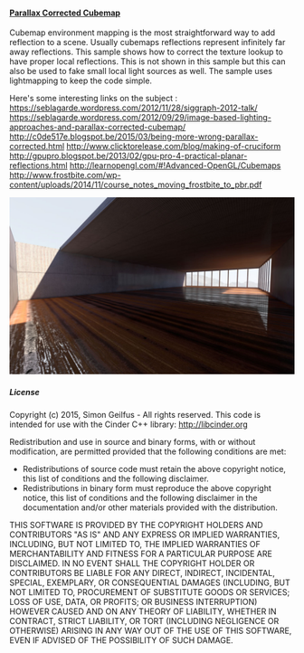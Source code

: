 #### [Parallax Corrected Cubemap](/src/ParallaxCorrectedCubemapApp.cpp)
Cubemap environment mapping is the most straightforward way to add reflection to a scene. Usually cubemaps reflections represent infinitely far away reflections. This sample shows how to correct the texture lookup to have proper local reflections. This is not shown in this sample but this can also be used to fake small local light sources as well. The sample uses lightmapping to keep the code simple.

Here's some interesting links on the subject :
https://seblagarde.wordpress.com/2012/11/28/siggraph-2012-talk/
https://seblagarde.wordpress.com/2012/09/29/image-based-lighting-approaches-and-parallax-corrected-cubemap/
http://c0de517e.blogspot.be/2015/03/being-more-wrong-parallax-corrected.html
http://www.clicktorelease.com/blog/making-of-cruciform
http://gpupro.blogspot.be/2013/02/gpu-pro-4-practical-planar-reflections.html
http://learnopengl.com/#!Advanced-OpenGL/Cubemaps
http://www.frostbite.com/wp-content/uploads/2014/11/course_notes_moving_frostbite_to_pbr.pdf

![Image](../Images/ParallaxCorrectedCubemap.jpg)

##### License
Copyright (c) 2015, Simon Geilfus - All rights reserved.
This code is intended for use with the Cinder C++ library: http://libcinder.org

Redistribution and use in source and binary forms, with or without modification, are permitted provided that
the following conditions are met:

* Redistributions of source code must retain the above copyright notice, this list of conditions and
the following disclaimer.
* Redistributions in binary form must reproduce the above copyright notice, this list of conditions and
the following disclaimer in the documentation and/or other materials provided with the distribution.

THIS SOFTWARE IS PROVIDED BY THE COPYRIGHT HOLDERS AND CONTRIBUTORS "AS IS" AND ANY EXPRESS OR IMPLIED
WARRANTIES, INCLUDING, BUT NOT LIMITED TO, THE IMPLIED WARRANTIES OF MERCHANTABILITY AND FITNESS FOR A
PARTICULAR PURPOSE ARE DISCLAIMED. IN NO EVENT SHALL THE COPYRIGHT HOLDER OR CONTRIBUTORS BE LIABLE FOR
ANY DIRECT, INDIRECT, INCIDENTAL, SPECIAL, EXEMPLARY, OR CONSEQUENTIAL DAMAGES (INCLUDING, BUT NOT LIMITED
TO, PROCUREMENT OF SUBSTITUTE GOODS OR SERVICES; LOSS OF USE, DATA, OR PROFITS; OR BUSINESS INTERRUPTION)
HOWEVER CAUSED AND ON ANY THEORY OF LIABILITY, WHETHER IN CONTRACT, STRICT LIABILITY, OR TORT (INCLUDING
NEGLIGENCE OR OTHERWISE) ARISING IN ANY WAY OUT OF THE USE OF THIS SOFTWARE, EVEN IF ADVISED OF THE
POSSIBILITY OF SUCH DAMAGE.

